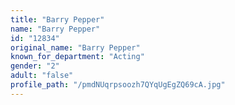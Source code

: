 ```yaml
---
title: "Barry Pepper"
name: "Barry Pepper"
id: "12834"
original_name: "Barry Pepper"
known_for_department: "Acting"
gender: "2"
adult: "false"
profile_path: "/pmdNUqrpsoozh7QYqUgEgZQ69cA.jpg"
---
```

